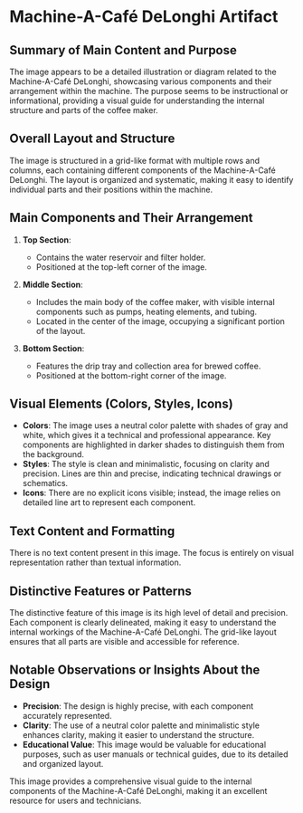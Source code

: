 # Machine-A-Café DeLonghi Artifact

## Summary of Main Content and Purpose
The image appears to be a detailed illustration or diagram related to the Machine-A-Café DeLonghi, showcasing various components and their arrangement within the machine. The purpose seems to be instructional or informational, providing a visual guide for understanding the internal structure and parts of the coffee maker.

## Overall Layout and Structure
The image is structured in a grid-like format with multiple rows and columns, each containing different components of the Machine-A-Café DeLonghi. The layout is organized and systematic, making it easy to identify individual parts and their positions within the machine.

## Main Components and Their Arrangement

1. **Top Section**:
   - Contains the water reservoir and filter holder.
   - Positioned at the top-left corner of the image.

2. **Middle Section**:
   - Includes the main body of the coffee maker, with visible internal components such as pumps, heating elements, and tubing.
   - Located in the center of the image, occupying a significant portion of the layout.

3. **Bottom Section**:
   - Features the drip tray and collection area for brewed coffee.
   - Positioned at the bottom-right corner of the image.

## Visual Elements (Colors, Styles, Icons)

- **Colors**: The image uses a neutral color palette with shades of gray and white, which gives it a technical and professional appearance. Key components are highlighted in darker shades to distinguish them from the background.
- **Styles**: The style is clean and minimalistic, focusing on clarity and precision. Lines are thin and precise, indicating technical drawings or schematics.
- **Icons**: There are no explicit icons visible; instead, the image relies on detailed line art to represent each component.

## Text Content and Formatting

There is no text content present in this image. The focus is entirely on visual representation rather than textual information.

## Distinctive Features or Patterns
The distinctive feature of this image is its high level of detail and precision. Each component is clearly delineated, making it easy to understand the internal workings of the Machine-A-Café DeLonghi. The grid-like layout ensures that all parts are visible and accessible for reference.

## Notable Observations or Insights About the Design
- **Precision**: The design is highly precise, with each component accurately represented.
- **Clarity**: The use of a neutral color palette and minimalistic style enhances clarity, making it easier to understand the structure.
- **Educational Value**: This image would be valuable for educational purposes, such as user manuals or technical guides, due to its detailed and organized layout.

This image provides a comprehensive visual guide to the internal components of the Machine-A-Café DeLonghi, making it an excellent resource for users and technicians.
